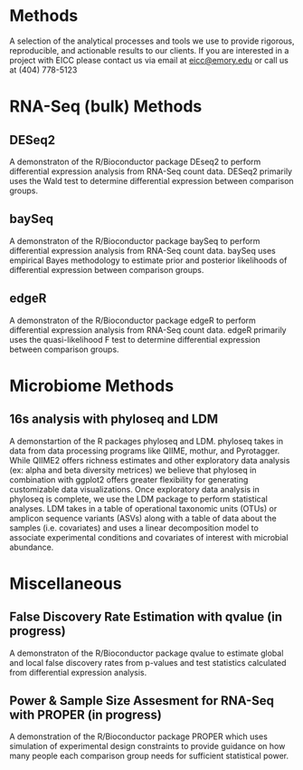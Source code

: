 # Methods
A selection of the analytical processes and tools we use to provide rigorous, reproducible, and actionable results to our clients. If you are interested in a project with EICC please contact us via email at eicc@emory.edu or call us at (404) 778-5123

# RNA-Seq (bulk) Methods

## DESeq2
A demonstraton of the R/Bioconductor package DEseq2 to perform differential expression analysis from RNA-Seq count data. DESeq2 primarily uses the Wald test to determine differential expression between comparison groups.

## baySeq
A demonstraton of the R/Bioconductor package baySeq to perform differential expression analysis from RNA-Seq count data. baySeq uses empirical Bayes methodology to estimate prior and posterior likelihoods of differential expression between comparison groups.

## edgeR
A demonstraton of the R/Bioconductor package edgeR to perform differential expression analysis from RNA-Seq count data. edgeR primarily uses the quasi-likelihood F test to determine differential expression between comparison groups.

# Microbiome Methods

## 16s analysis with phyloseq and LDM
A demonstartion of the R packages phyloseq and LDM. phyloseq takes in data from data processing programs like QIIME, mothur, and Pyrotagger. While QIIME2 offers richness estimates and other exploratory data analysis (ex: alpha and beta diversity metrices) we believe that phyloseq in combination with ggplot2 offers greater flexibility for generating customizable data visualizations. Once exploratory data analysis in phyloseq is complete, we use the LDM package to perform statistical analyses. LDM takes in a table of operational taxonomic units (OTUs) or amplicon sequence variants (ASVs) along with a table of data about the samples (i.e. covariates) and uses a linear decomposition model to associate experimental conditions and covariates of interest with microbial abundance.

# Miscellaneous

## False Discovery Rate Estimation with qvalue (in progress)
A demonstraton of the R/Bioconductor package qvalue to estimate global and local false discovery rates from p-values and test statistics calculated from  differential expression analysis.

## Power & Sample Size Assesment for RNA-Seq with PROPER (in progress)
A demonstration of the R/Bioconductor package PROPER which uses simulation of experimental design constraints to provide guidance on how many people each comparison group needs for sufficient statistical power.
